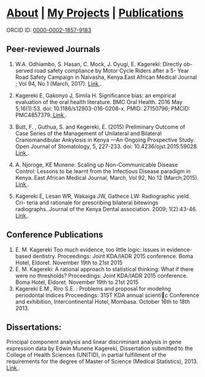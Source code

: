 #  <a href="https://em-kagereki.github.io/Kagereki"> About</a>  | <a href="https://em-kagereki.github.io/Kagereki/Projects"> My Projects</a> | <a href="https://em-kagereki.github.io/Kagereki/publications"> Publications</a> 

ORCID ID: <a href="https://orcid.org/0000-0002-1857-9183"> 0000-0002-1857-9183 </a> 


## Peer-reviewed Journals

1. W.A. Odhiambo, S. Hasan, C. Mock, J. Oyugi, E. Kagereki: Directly ob- served road safety compliance by Motor Cycle Riders after a 5- Year Road Safety Campaign in Naivasha, Kenya.East African Medical Journal ; Vol 94, No 1 (March, 2017).  <a href="https://www.ajol.info/index.php/eamj/article/view/155002"> Link </a>. 

2. Kagereki E, Gakonyo J, Simila H. Significance bias: an empirical evaluation of the oral health literature. BMC Oral Health. 2016 May 5;16(1):53. doi: 10.1186/s12903-016-0208-x. PMID: 27150796; PMCID: PMC4857379.<a href="https://pubmed.ncbi.nlm.nih.gov/27150796/"> Link </a>.
4. Butt, F. , Guthua, S. and Kegereki, E. (2015) Preliminary Outcome of Case Series of the Management of Unilateral and Bilateral Craniomandibular Ankylosis in Kenya
—An Ongoing Prospective Study. Open Journal of Stomatology, 5, 227-233. doi: 10.4236/ojst.2015.59028. <a href="https://www.scirp.org/journal/paperinformation.aspx?paperid=59984"> Link </a>.
4. A. Njoroge, KE Munene: Scaling up Non-Communicable Disease Control: Lessons to be learnt from the Infectious Disease paradigm in Kenya. East African Medical Journal, March, Vol 92, No 12 (March,2015). <a href="https://www.ajol.info/index.php/eamj/article/view/131341"> Link </a>. 
5. Kagereki E, Lesan WR, Wakaiga JW, Gathece LW: Radiographic yield. Cri- teria and rationale for prescribing bilateral bitewings radiographs..Journal of the Kenya Dental association. 2009; 1(2):43-46. <a href="http://erepository.uonbi.ac.ke/handle/11295/40480"> Link </a>. 

## Conference Publications

1. E. M. Kagereki Too much evidence, too little logic: Issues in evidence-based dentistry. Proceedings: Joint KDA/IADR 2015 conference. Boma Hotel, Eldoret. November 19th to 21st 2015
2. E. M. Kagereki: A rational approach to statistical thinking: What if there were no thresholds? Proceedings: Joint KDA/IADR 2015 conference. Boma Hotel, Eldoret. November 19th to 21st 2015
3. Kagereki E.M , Riro S.E. : Problems and proposal for modeling periodontal Indices Proceedings: 31ST KDA annual scientic Conference and exhibition, Intercontinental Hotel, Mombasa. October 16th to 18th 2013.

## Dissertations:

Principal component analysis and linear discriminant analysis in gene expression data by Edwin Munene Kagereki, Dissertation submitted to the College of Health Sciences (UNITID), in partial fulfillment of the requirements for the degree of Master of Science (Medical Statistics), 2013. <a href="http://erepository.uonbi.ac.ke/bitstream/handle/11295/60021/Kagereki_Principal%20component%20analysis%20and%20linear%20discriminant%20analysis%20in%20gene%20expression%20data.pdf?sequence=3"> Link </a>.


